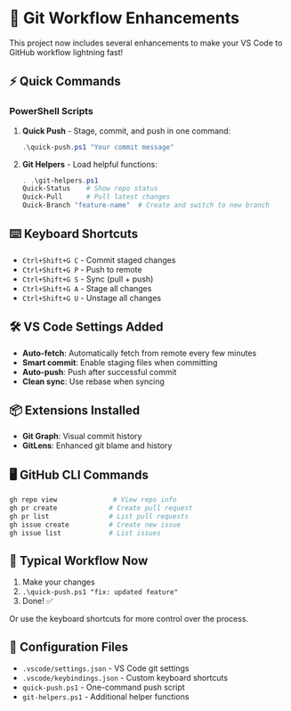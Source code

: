 # 🚀 Git Workflow Enhancements

This project now includes several enhancements to make your VS Code to GitHub workflow lightning fast!

## ⚡ Quick Commands

### PowerShell Scripts

1. **Quick Push** - Stage, commit, and push in one command:
   ```powershell
   .\quick-push.ps1 "Your commit message"
   ```

2. **Git Helpers** - Load helpful functions:
   ```powershell
   . .\git-helpers.ps1
   Quick-Status    # Show repo status
   Quick-Pull      # Pull latest changes
   Quick-Branch "feature-name"  # Create and switch to new branch
   ```

## ⌨️ Keyboard Shortcuts

- `Ctrl+Shift+G C` - Commit staged changes
- `Ctrl+Shift+G P` - Push to remote
- `Ctrl+Shift+G S` - Sync (pull + push)
- `Ctrl+Shift+G A` - Stage all changes
- `Ctrl+Shift+G U` - Unstage all changes

## 🛠️ VS Code Settings Added

- **Auto-fetch**: Automatically fetch from remote every few minutes
- **Smart commit**: Enable staging files when committing
- **Auto-push**: Push after successful commit
- **Clean sync**: Use rebase when syncing

## 📦 Extensions Installed

- **Git Graph**: Visual commit history
- **GitLens**: Enhanced git blame and history

## 🖥️ GitHub CLI Commands

```bash
gh repo view              # View repo info
gh pr create             # Create pull request
gh pr list               # List pull requests
gh issue create          # Create new issue
gh issue list            # List issues
```

## 🎯 Typical Workflow Now

1. Make your changes
2. `.\quick-push.ps1 "fix: updated feature"`
3. Done! ✅

Or use the keyboard shortcuts for more control over the process.

## 🔧 Configuration Files

- `.vscode/settings.json` - VS Code git settings
- `.vscode/keybindings.json` - Custom keyboard shortcuts
- `quick-push.ps1` - One-command push script
- `git-helpers.ps1` - Additional helper functions